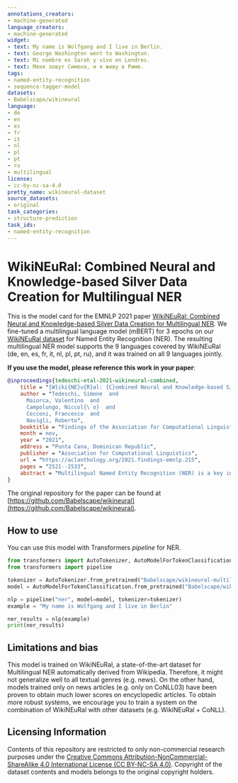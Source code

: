 ```yaml
---
annotations_creators:
- machine-generated
language_creators:
- machine-generated
widget:
- text: My name is Wolfgang and I live in Berlin.
- text: George Washington went to Washington.
- text: Mi nombre es Sarah y vivo en Londres.
- text: Меня зовут Симона, и я живу в Риме.
tags:
- named-entity-recognition
- sequence-tagger-model
datasets:
- Babelscape/wikineural
language:
- de
- en
- es
- fr
- it
- nl
- pl
- pt
- ru
- multilingual
license:
- cc-by-nc-sa-4.0
pretty_name: wikineural-dataset
source_datasets:
- original
task_categories:
- structure-prediction
task_ids:
- named-entity-recognition
---
```


# WikiNEuRal: Combined Neural and Knowledge-based Silver Data Creation for Multilingual NER
This is the model card for the EMNLP 2021 paper [WikiNEuRal: Combined Neural and Knowledge-based Silver Data Creation for Multilingual NER](https://aclanthology.org/2021.findings-emnlp.215/). We fine-tuned a multilingual language model (mBERT) for 3 epochs on our [WikiNEuRal dataset](https://huggingface.co/datasets/Babelscape/wikineural) for Named Entity Recognition (NER). The resulting multilingual NER model supports the 9 languages covered by WikiNEuRal (de, en, es, fr, it, nl, pl, pt, ru), and it was trained on all 9 languages jointly.

**If you use the model, please reference this work in your paper**:

```bibtex
@inproceedings{tedeschi-etal-2021-wikineural-combined,
    title = "{W}iki{NE}u{R}al: {C}ombined Neural and Knowledge-based Silver Data Creation for Multilingual {NER}",
    author = "Tedeschi, Simone  and
      Maiorca, Valentino  and
      Campolungo, Niccol{\`o}  and
      Cecconi, Francesco  and
      Navigli, Roberto",
    booktitle = "Findings of the Association for Computational Linguistics: EMNLP 2021",
    month = nov,
    year = "2021",
    address = "Punta Cana, Dominican Republic",
    publisher = "Association for Computational Linguistics",
    url = "https://aclanthology.org/2021.findings-emnlp.215",
    pages = "2521--2533",
    abstract = "Multilingual Named Entity Recognition (NER) is a key intermediate task which is needed in many areas of NLP. In this paper, we address the well-known issue of data scarcity in NER, especially relevant when moving to a multilingual scenario, and go beyond current approaches to the creation of multilingual silver data for the task. We exploit the texts of Wikipedia and introduce a new methodology based on the effective combination of knowledge-based approaches and neural models, together with a novel domain adaptation technique, to produce high-quality training corpora for NER. We evaluate our datasets extensively on standard benchmarks for NER, yielding substantial improvements up to 6 span-based F1-score points over previous state-of-the-art systems for data creation.",
}
```
    
The original repository for the paper can be found at [https://github.com/Babelscape/wikineural](https://github.com/Babelscape/wikineural).

## How to use

You can use this model with Transformers *pipeline* for NER. 

```python
from transformers import AutoTokenizer, AutoModelForTokenClassification
from transformers import pipeline

tokenizer = AutoTokenizer.from_pretrained("Babelscape/wikineural-multilingual-ner")
model = AutoModelForTokenClassification.from_pretrained("Babelscape/wikineural-multilingual-ner")

nlp = pipeline("ner", model=model, tokenizer=tokenizer)
example = "My name is Wolfgang and I live in Berlin"

ner_results = nlp(example)
print(ner_results)
```

## Limitations and bias

This model is trained on WikiNEuRal, a state-of-the-art dataset for Multilingual NER automatically derived from Wikipedia. Therefore, it might not generalize well to all textual genres (e.g. news). On the other hand, models trained only on news articles (e.g. only on CoNLL03) have been proven to obtain much lower scores on encyclopedic articles. To obtain more robust systems, we encourage you to train a system on the combination of WikiNEuRal with other datasets (e.g. WikiNEuRal + CoNLL).

## Licensing Information

Contents of this repository are restricted to only non-commercial research purposes under the [Creative Commons Attribution-NonCommercial-ShareAlike 4.0 International License (CC BY-NC-SA 4.0)](https://creativecommons.org/licenses/by-nc-sa/4.0/). Copyright of the dataset contents and models belongs to the original copyright holders.